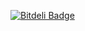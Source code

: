 
[![Bitdeli Badge](https://d2weczhvl823v0.cloudfront.net/jakoivis/imageloader/trend.png)](https://bitdeli.com/free "Bitdeli Badge")
